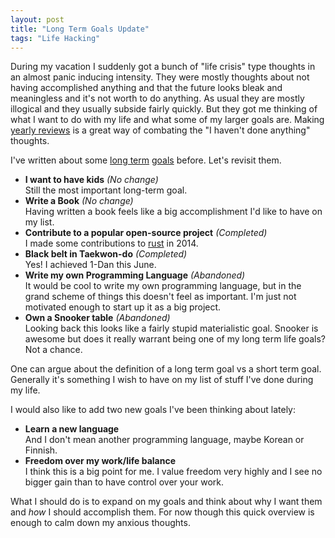 ```yaml
---
layout: post
title: "Long Term Goals Update"
tags: "Life Hacking"
---
```


During my vacation I suddenly got a bunch of "life crisis" type thoughts in an almost panic inducing intensity. They were mostly thoughts about not having accomplished anything and that the future looks bleak and meaningless and it's not worth to do anything. As usual they are mostly illogical and they usually subside fairly quickly. But they got me thinking of what I want to do with my life and what some of my larger goals are. Making [yearly reviews][] is a great way of combating the "I haven't done anything" thoughts.

I've written about some [long term][prev1] [goals][prev2] before. Let's revisit them.

+ **I want to have kids** *(No change)*  
    Still the most important long-term goal.
+ **Write a Book** *(No change)*  
    Having written a book feels like a big accomplishment I'd like to have on my list.
+ **Contribute to a popular open-source project** *(Completed)*  
    I made some contributions to [rust][] in 2014.
+ **Black belt in Taekwon-do** *(Completed)*  
    Yes! I achieved 1-Dan this June.
+ **Write my own Programming Language** *(Abandoned)*  
    It would be cool to write my own programming language, but in the grand scheme of things this doesn't feel as important. I'm just not motivated enough to start up it as a big project.
+ **Own a Snooker table** *(Abandoned)*  
    Looking back this looks like a fairly stupid materialistic goal. Snooker is awesome but does it really warrant being one of my long term life goals? Not a chance.

One can argue about the definition of a long term goal vs a short term goal. Generally it's something I wish to have on my list of stuff I've done during my life.

I would also like to add two new goals I've been thinking about lately:

+ **Learn a new language**  
    And I don't mean another programming language, maybe Korean or Finnish.
+ **Freedom over my work/life balance**  
    I think this is a big point for me. I value freedom very highly and I see no bigger gain than to have control over your work.

What I should do is to expand on my goals and think about why I want them and *how* I should accomplish them. For now though this quick overview is enough to calm down my anxious thoughts.

[yearly reviews]: </blog/tags/Yearly Review/> "Yearly Review"
[prev1]: /blog/2013/02/16/long_term_goals/ "My Long Term Goals part 1"
[prev2]: /blog/2013/02/16/long_term_goals_part_2/ "My Long Term Goals part 2"
[rust]: http://www.rust-lang.org/ "rust"
